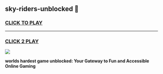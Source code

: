 
## sky-riders-unblocked 👋
<h3>
<a href="https://premium.freeplayer.one?title=sky-riders-unblocked&ref=14F">CLICK TO PLAY</a></h3>
<hr>

<h3>
<a href="https://premium.freeplayer.one?title=sky-riders-unblocked&ref=14F">CLICK 2 PLAY</a>
  
</h3>

<a href="https://premium.freeplayer.one?title=sky-riders-unblocked&ref=12F/"><img src="https://clearcache.store/games.png"></a>


**worlds hardest game unblocked: Your Gateway to Fun and Accessible Online Gaming**
